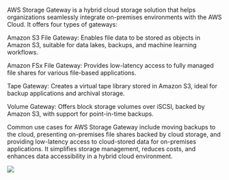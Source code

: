 AWS Storage Gateway is a hybrid cloud storage solution that helps organizations seamlessly integrate on-premises environments with the AWS Cloud. It offers four types of gateways:

Amazon S3 File Gateway: Enables file data to be stored as objects in Amazon S3, suitable for data lakes, backups, and machine learning workflows.

Amazon FSx File Gateway: Provides low-latency access to fully managed file shares for various file-based applications.

Tape Gateway: Creates a virtual tape library stored in Amazon S3, ideal for backup applications and archival storage.

Volume Gateway: Offers block storage volumes over iSCSI, backed by Amazon S3, with support for point-in-time backups.

Common use cases for AWS Storage Gateway include moving backups to the cloud, presenting on-premises file shares backed by cloud storage, and providing low-latency access to cloud-stored data for on-premises applications. It simplifies storage management, reduces costs, and enhances data accessibility in a hybrid cloud environment.

<image src="https://github.com/sreedevi-langoju/12weekawsworkshopchallenge-/assets/135724041/e0a373f6-400c-4337-bb00-99df3ce32e00">



